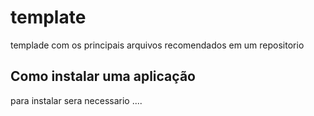 # template
templade com os principais arquivos recomendados em um repositorio

## Como instalar uma aplicação 
para instalar sera necessario ....
